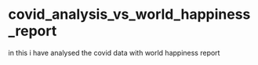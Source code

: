 # covid_analysis_vs_world_happiness_report
in this i have analysed the covid data with world happiness report
